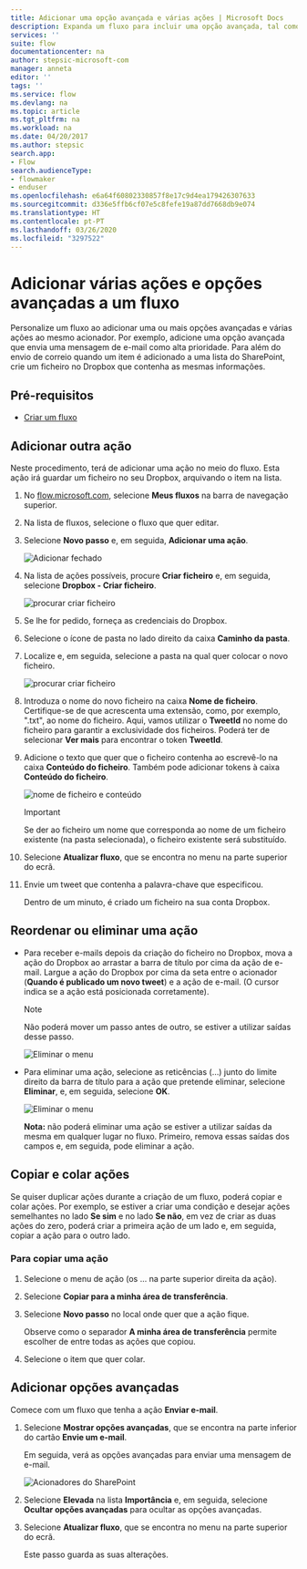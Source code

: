 ```yaml
---
title: Adicionar uma opção avançada e várias ações | Microsoft Docs
description: Expanda um fluxo para incluir uma opção avançada, tal como definir um e-mail com alta prioridade e adicionar outra ação ao mesmo evento.
services: ''
suite: flow
documentationcenter: na
author: stepsic-microsoft-com
manager: anneta
editor: ''
tags: ''
ms.service: flow
ms.devlang: na
ms.topic: article
ms.tgt_pltfrm: na
ms.workload: na
ms.date: 04/20/2017
ms.author: stepsic
search.app:
- Flow
search.audienceType:
- flowmaker
- enduser
ms.openlocfilehash: e6a64f60802330857f8e17c9d4ea179426307633
ms.sourcegitcommit: d336e5ffb6cf07e5c8fefe19a87dd7668db9e074
ms.translationtype: HT
ms.contentlocale: pt-PT
ms.lasthandoff: 03/26/2020
ms.locfileid: "3297522"
---
```

# <a name="add-multiple-actions-and-advanced-options-to-a-flow"></a>Adicionar várias ações e opções avançadas a um fluxo

Personalize um fluxo ao adicionar uma ou mais opções avançadas e várias ações ao mesmo acionador. Por exemplo, adicione uma opção avançada que envia uma mensagem de e-mail como alta prioridade. Para além do envio de correio quando um item é adicionado a uma lista do SharePoint, crie um ficheiro no Dropbox que contenha as mesmas informações.

## <a name="prerequisites"></a>Pré-requisitos
* [Criar um fluxo](get-started-logic-flow.md)

## <a name="add-another-action"></a>Adicionar outra ação
Neste procedimento, terá de adicionar uma ação no meio do fluxo. Esta ação irá guardar um ficheiro no seu Dropbox, arquivando o item na lista.

1. No [flow.microsoft.com](https://flow.microsoft.com), selecione **Meus fluxos** na barra de navegação superior.
2. Na lista de fluxos, selecione o fluxo que quer editar.
3. Selecione **Novo passo** e, em seguida, **Adicionar uma ação**.
   
    ![Adicionar fechado](./media/multi-step-logic-flow/add-action.png)
4. Na lista de ações possíveis, procure **Criar ficheiro** e, em seguida, selecione **Dropbox - Criar ficheiro**.
   
    ![procurar criar ficheiro](./media/multi-step-logic-flow/create-file-search.png)
5. Se lhe for pedido, forneça as credenciais do Dropbox.
6. Selecione o ícone de pasta no lado direito da caixa **Caminho da pasta**.
7. Localize e, em seguida, selecione a pasta na qual quer colocar o novo ficheiro.
   
    ![procurar criar ficheiro](./media/multi-step-logic-flow/create-file-folder.png)
8. Introduza o nome do novo ficheiro na caixa **Nome de ficheiro**. Certifique-se de que acrescenta uma extensão, como, por exemplo, ".txt", ao nome do ficheiro. Aqui, vamos utilizar o **TweetId** no nome do ficheiro para garantir a exclusividade dos ficheiros. Poderá ter de selecionar **Ver mais** para encontrar o token **TweetId**.
9. Adicione o texto que quer que o ficheiro contenha ao escrevê-lo na caixa **Conteúdo do ficheiro**. Também pode adicionar tokens à caixa **Conteúdo do ficheiro**.
   
    ![nome de ficheiro e conteúdo](./media/multi-step-logic-flow/create-file-name-and-contents.png)
   
   > [!IMPORTANT]
   > Se der ao ficheiro um nome que corresponda ao nome de um ficheiro existente (na pasta selecionada), o ficheiro existente será substituído.
   > 
   > 
10. Selecione **Atualizar fluxo**, que se encontra no menu na parte superior do ecrã.
11. Envie um tweet que contenha a palavra-chave que especificou.
    
     Dentro de um minuto, é criado um ficheiro na sua conta Dropbox.

## <a name="reorder-or-delete-an-action"></a>Reordenar ou eliminar uma ação
* Para receber e-mails depois da criação do ficheiro no Dropbox, mova a ação do Dropbox ao arrastar a barra de título por cima da ação de e-mail. Largue a ação do Dropbox por cima da seta entre o acionador (**Quando é publicado um novo tweet**) e a ação de e-mail. (O cursor indica se a ação está posicionada corretamente).
  
  > [!NOTE]
  > Não poderá mover um passo antes de outro, se estiver a utilizar saídas desse passo.
  > 
  > 
  
    ![Eliminar o menu](./media/multi-step-logic-flow/draggingaction.png)
* Para eliminar uma ação, selecione as reticências (…) junto do limite direito da barra de título para a ação que pretende eliminar, selecione **Eliminar**, e, em seguida, selecione **OK**.
  
    ![Eliminar o menu](./media/multi-step-logic-flow/deletemenu.png)
  
     **Nota:** não poderá eliminar uma ação se estiver a utilizar saídas da mesma em qualquer lugar no fluxo. Primeiro, remova essas saídas dos campos e, em seguida, pode eliminar a ação.


## <a name="copy-and-paste-actions"></a>Copiar e colar ações

Se quiser duplicar ações durante a criação de um fluxo, poderá copiar e colar ações. Por exemplo, se estiver a criar uma condição e desejar ações semelhantes no lado **Se sim** e no lado **Se não**, em vez de criar as duas ações do zero, poderá criar a primeira ação de um lado e, em seguida, copiar a ação para o outro lado.


### <a name="to-copy-an-action"></a>Para copiar uma ação
1. Selecione o menu de ação (os ... na parte superior direita da ação).
1. Selecione **Copiar para a minha área de transferência**. 
1. Selecione **Novo passo** no local onde quer que a ação fique. 

     Observe como o separador **A minha área de transferência** permite escolher de entre todas as ações que copiou.
1. Selecione o item que quer colar.

## <a name="add-advanced-options"></a>Adicionar opções avançadas
Comece com um fluxo que tenha a ação **Enviar e-mail**.

1. Selecione **Mostrar opções avançadas**, que se encontra na parte inferior do cartão **Envie um e-mail**.
   
     Em seguida, verá as opções avançadas para enviar uma mensagem de e-mail.
   
    ![Acionadores do SharePoint](./media/multi-step-logic-flow/advanced.png)
2. Selecione **Elevada** na lista **Importância** e, em seguida, selecione **Ocultar opções avançadas** para ocultar as opções avançadas.
3. Selecione **Atualizar fluxo**, que se encontra no menu na parte superior do ecrã.
   
     Este passo guarda as suas alterações.

